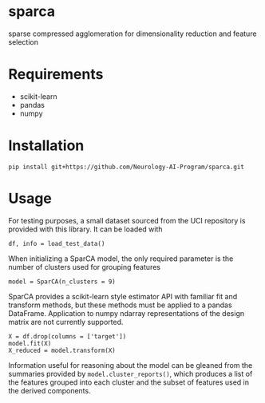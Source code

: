 # sparca
sparse compressed agglomeration for dimensionality reduction and feature selection

# Requirements
* scikit-learn
* pandas
* numpy

# Installation
```
pip install git+https://github.com/Neurology-AI-Program/sparca.git
```

# Usage
For testing purposes,
a small dataset sourced from the UCI repository is provided with this library.  It can be loaded with<br>
 ```
 df, info = load_test_data()
 ```
 When initializing a SparCA model, the only required parameter is the number of clusters used for grouping features<br>
 ```
 model = SparCA(n_clusters = 9)
 ```
SparCA provides a scikit-learn style estimator API with familiar fit and transform methods, but these methods must be applied to a pandas DataFrame.  Application to numpy ndarray representations of the design matrix are not currently supported.<br>
```
X = df.drop(columns = ['target'])
model.fit(X)
X_reduced = model.transform(X)
```
Information useful for reasoning about the model can be gleaned from the summaries provided by `model.cluster_reports()`, which produces a list of the features grouped into each cluster and the subset of features used in the derived components.

